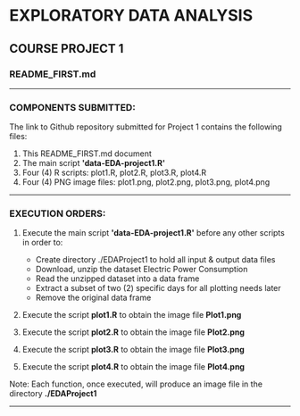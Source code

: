 
# EXPLORATORY DATA ANALYSIS 
## COURSE PROJECT 1 
### README_FIRST.md

***

### COMPONENTS SUBMITTED:

The link to Github repository submitted for Project 1 contains the following files:

1. This README_FIRST.md document
2. The main script __'data-EDA-project1.R'__
3. Four (4) R scripts: plot1.R, plot2.R, plot3.R, plot4.R 
4. Four (4) PNG image files: plot1.png, plot2.png, plot3.png, plot4.png   

***

### EXECUTION ORDERS:

1. Execute the main script __'data-EDA-project1.R'__ before any other scripts in order to: 

	+ Create directory ./EDAProject1 to hold all input & output data files
	+ Download, unzip the dataset Electric Power Consumption 
	+ Read the unzipped dataset into a data frame
	+ Extract a subset of two (2) specific days for all plotting needs later 
	+ Remove the original data frame 

2. Execute the script __plot1.R__ to obtain the image file __Plot1.png__ 

3. Execute the script __plot2.R__ to obtain the image file __Plot2.png__ 

4. Execute the script __plot3.R__ to obtain the image file __Plot3.png__
 
5. Execute the script __plot4.R__ to obtain the image file __Plot4.png__ 

Note: Each function, once executed, will produce an image file in the directory __./EDAProject1__

***